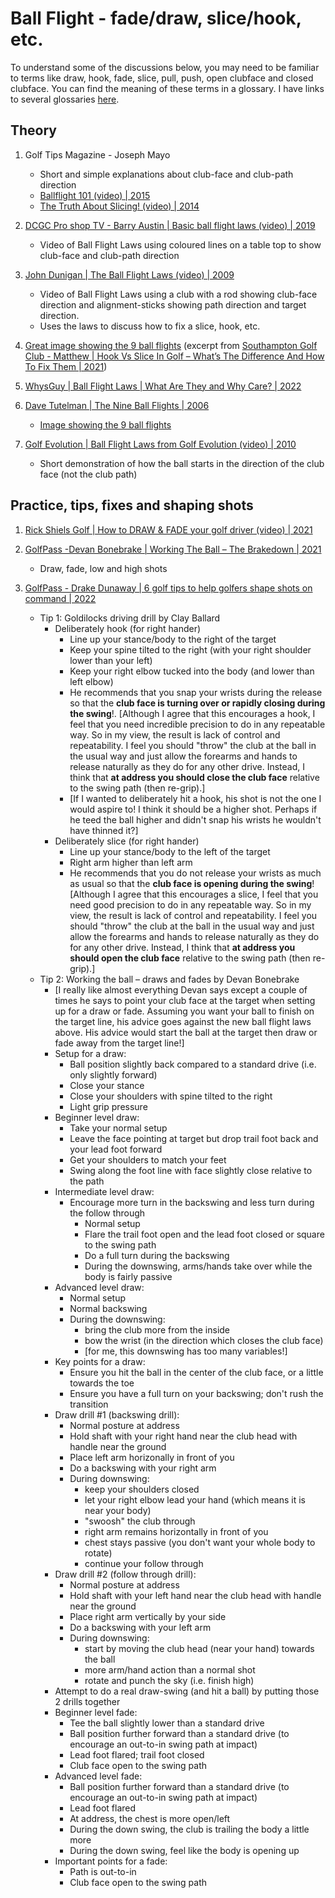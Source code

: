 # Ball Flight - fade/draw, slice/hook, etc.

To understand some of the discussions below, you may need to be familiar to terms like draw, hook,
fade, slice, pull, push, open clubface and closed clubface. You can find the meaning of these terms in a
glossary. I have links to several glossaries [here](Links_Glossary.md).


## Theory

1. Golf Tips Magazine - Joseph Mayo
   - Short and simple explanations about club-face and club-path direction
   - [Ballflight 101 (video) | 2015](https://www.youtube.com/watch?v=wAIewIVTasI)
   - [The Truth About Slicing! (video) | 2014](https://www.youtube.com/watch?v=xtyiRYHROfk)

1. [DCGC Pro shop TV - Barry Austin | Basic ball flight laws (video) | 2019](https://www.youtube.com/watch?v=6DHx3ySiprg)
   - Video of Ball Flight Laws using coloured lines on a table top to show club-face and club-path direction

1. [John Dunigan | The Ball Flight Laws (video) | 2009](https://www.youtube.com/watch?v=Wnq6TiXw7wU)
   - Video of Ball Flight Laws using a club with a rod showing club-face direction and
     alignment-sticks showing path direction and target direction.
   - Uses the laws to discuss how to fix a slice, hook, etc.

1. [Great image showing the 9 ball flights](https://southamptongolfclub.com/wp-content/uploads/Ball-Flight.jpg) (excerpt from
   [Southampton Golf Club - Matthew | Hook Vs Slice In Golf – What’s The Difference And How To Fix Them | 2021](https://southamptongolfclub.com/hook-vs-slice-in-golf/))

1. [WhysGuy | Ball Flight Laws | What Are They and Why Care? | 2022](https://whygolf.com/blogs/whysguyscorner/golf-ball-flight-laws)

1. [Dave Tutelman | The Nine Ball Flights | 2006](http://www.tutelman.com/golf/ballflight/ballflight.php)
   - [Image showing the 9 ball flights](http://www.tutelman.com/golf/ballflight/ballflight/ballflight2.gif)

1. [Golf Evolution | Ball Flight Laws from Golf Evolution (video) | 2010](https://www.youtube.com/watch?v=eEHiY5iv5u4)
   - Short demonstration of how the ball starts in the direction of the club face (not the club path)


## Practice, tips, fixes and shaping shots

1. [Rick Shiels Golf | How to DRAW & FADE your golf driver (video) | 2021](https://www.youtube.com/watch?v=4CAMWevKkBU)

1. [GolfPass -Devan Bonebrake | Working The Ball – The Brakedown | 2021](https://www.golfpass.com/watch/the-golf-fix/working-the-ball-the-brakedown)
   - Draw, fade, low and high shots

1. [GolfPass - Drake Dunaway | 6 golf tips to help golfers shape shots on command | 2022](https://www.golfpass.com/travel-advisor/articles/6-golf-tips-shape-shots-on-command)
   - Tip 1: Goldilocks driving drill by Clay Ballard
     * Deliberately hook (for right hander)
       + Line up your stance/body to the right of the target
       + Keep your spine tilted to the right (with your right shoulder lower than your left)
       + Keep your right elbow tucked into the body (and lower than left elbow)
       + He recommends that you snap your wrists during the release so that the **club face is turning over or rapidly closing
         during the swing**!.
         [Although I agree that this encourages a hook, I feel that you need incredible precision to do in any repeatable way.
         So in my view, the result is lack of control and repeatability. I feel you should "throw" the club at the ball in the
         usual way and just allow the forearms and hands to release naturally as they do for any other drive. Instead, I think
         that **at address you should close the club face** relative to the swing path (then re-grip).]
       + [If I wanted to deliberately hit a hook, his shot is not the one I would aspire to! I think it should be a higher
         shot. Perhaps if he teed the ball higher and didn't snap his wrists he wouldn't have thinned it?]
     * Deliberately slice (for right hander)
       + Line up your stance/body to the left of the target
       + Right arm higher than left arm
       + He recommends that you do not release your wrists as much as usual so that the **club face is opening during the swing**!
         [Although I agree that this encourages a slice, I feel that you need good precision to do in any repeatable way.
         So in my view, the result is lack of control and repeatability. I feel you should "throw" the club at the ball in the
         usual way and just allow the forearms and hands to release naturally as they do for any other drive. Instead, I think
         that **at address you should open the club face** relative to the swing path (then re-grip).]
   - Tip 2: Working the ball – draws and fades by Devan Bonebrake
     * [I really like almost everything Devan says except a couple of times he says to point
       your club face at the target when setting up for a draw or fade. Assuming you want your
       ball to finish on the target line, his advice goes against the new ball flight laws
       above. His advice would start the ball at the target then draw or fade away from the
       target line!]
     * Setup for a draw:
       + Ball position slightly back compared to a standard drive (i.e. only slightly forward)
       + Close your stance
       + Close your shoulders with spine tilted to the right
       + Light grip pressure
     * Beginner level draw:
       + Take your normal setup
       + Leave the face pointing at target but drop trail foot back and your lead foot forward
       + Get your shoulders to match your feet
       + Swing along the foot line with face slightly close relative to the path
     * Intermediate level draw:
       + Encourage more turn in the backswing and less turn during the follow through
         - Normal setup
         - Flare the trail foot open and the lead foot closed or square to the swing path
         - Do a full turn during the backswing
         - During the downswing, arms/hands take over while the body is fairly passive
     * Advanced level draw:
       + Normal setup
       + Normal backswing
       + During the downswing:
         - bring the club more from the inside
         - bow the wrist (in the direction which closes the club face)
         - [for me, this downswing has too many variables!]
     * Key points for a draw:
       + Ensure you hit the ball in the center of the club face, or a little towards the toe
       + Ensure you have a full turn on your backswing; don't rush the transition
     * Draw drill #1 (backswing drill):
       + Normal posture at address
       + Hold shaft with your right hand near the club head with handle near the ground
       + Place left arm horizonally in front of you
       + Do a backswing with your right arm
       + During downswing:
         - keep your shoulders closed
         - let your right elbow lead your hand (which means it is near your body)
         - "swoosh" the club through
         - right arm remains horizontally in front of you
         - chest stays passive (you don't want your whole body to rotate)
         - continue your follow through
     * Draw drill #2 (follow through drill):
       + Normal posture at address
       + Hold shaft with your left hand near the club head with handle near the ground
       + Place right arm vertically by your side
       + Do a backswing with your left arm
       + During downswing:
         - start by moving the club head (near your hand) towards the ball
         - more arm/hand action than a normal shot
         - rotate and punch the sky (i.e. finish high)
     * Attempt to do a real draw-swing (and hit a ball) by putting those 2 drills together
     * Beginner level fade:
       + Tee the ball slightly lower than a standard drive
       + Ball position further forward than a standard drive (to encourage an out-to-in swing path at impact)
       + Lead foot flared; trail foot closed
       + Club face open to the swing path
     * Advanced level fade:
       + Ball position further forward than a standard drive (to encourage an out-to-in swing path at impact)
       + Lead foot flared
       + At address, the chest is more open/left
       + During the down swing, the club is trailing the body a little more
       + During the down swing, feel like the body is opening up
     * Important points for a fade:
       + Path is out-to-in
       + Club face open to the swing path

